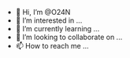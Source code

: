- 👋 Hi, I’m @O24N
- 👀 I’m interested in ...
- 🌱 I’m currently learning ...
- 💞️ I’m looking to collaborate on ...
- 📫 How to reach me ...

<!---
O24N/O24N is a ✨ special ✨ repository because its `README.md` (this file) appears on your GitHub profile.
You can click the Preview link to take a look at your changes.
--->
